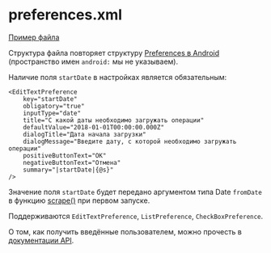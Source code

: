 # preferences.xml

[Пример файла](../../src/plugins/example/preferences.xml)

Структура файла повторяет структуру [Preferences в Android](https://developer.android.com/guide/topics/ui/settings.html?hl=ru) (пространство имен `android:` мы не указываем).

Наличие поля `startDate` в настройках является обязательным:

```
<EditTextPreference
    key="startDate"
    obligatory="true"
    inputType="date"
    title="С какой даты необходимо загружать операции"
    defaultValue="2018-01-01T00:00:00.000Z"
    dialogTitle="Дата начала загрузки"
    dialogMessage="Введите дату, с которой необходимо загружать операции"
    positiveButtonText="ОК"
    negativeButtonText="Отмена"
    summary="|startDate|{@s}"
/>
```

Значение поля `startDate` будет передано аргументом типа Date `fromDate` в функцию [scrape()](./index.js.md) при первом запуске.

Поддерживаются `EditTextPreference`, `ListPreference`, `CheckBoxPreference`.

О том, как получить введённые пользователем, можно прочесть в [документации API](../api.md#Получение-введённых-пользователем-настроек).
